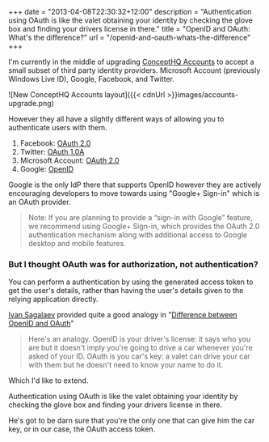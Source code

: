 +++
date = "2013-04-08T22:30:32+12:00"
description = "Authentication using OAuth is like the valet obtaining your identity by checking the glove box and finding your drivers license in there."
title = "OpenID and OAuth: What's the difference?"
url = "/openid-and-oauth-whats-the-difference"
+++

I'm currently in the middle of upgrading [ConceptHQ Accounts](https://accounts.concepthq.net "ConceptHq | Accounts") to accept a small subset of third party identity providers. Microsoft Account (previously Windows Live ID), Google, Facebook, and Twitter. 

![New ConceptHQ Accounts layout]({{< cdnUrl >}}images/accounts-upgrade.png)

However they all have a slightly different ways of allowing you to authenticate users with them.

1. Facebook: [OAuth 2.0](http://developers.facebook.com/docs/reference/dialogs/oauth/)
2. Twitter: [OAuth 1.0A](https://dev.twitter.com/docs/auth/oauth)
3. Microsoft Account: [OAuth 2.0](http://msdn.microsoft.com/en-us/library/live/hh243647.aspx)
4. Google: [OpenID](https://developers.google.com/accounts/docs/OpenID)

Google is the only IdP there that supports OpenID however they are actively encouraging developers to move towards using "Google+ Sign-in" which is an OAuth provider.

>Note: If you are planning to provide a “sign-in with Google” feature, we recommend using Google+ Sign-in, which provides the OAuth 2.0 authentication mechanism along with additional access to Google desktop and mobile features.

### But I thought OAuth was for authorization, not authentication?

You can perform a authentication by using the generated access token to get the user's details, rather than having the user's details given to the relying application directly.

[Ivan Sagalaev](http://softwaremaniacs.org/about/en/ "Ivan Sagalaev") provided quite a good analogy in "[Difference between OpenID and OAuth](http://softwaremaniacs.org/blog/2011/07/14/openid-oauth-difference/en/ "Software Maniacs blog » Difference between OpenID and OAuth")"

>Here's an analogy. OpenID is your driver's license: it says who you are but it doesn't imply you're going to drive a car whenever you're asked of your ID. OAuth is you car's key: a valet can drive your car with them but he doesn't need to know your name to do it.

Which I'd like to extend.

Authentication using OAuth is like the valet obtaining your identity by checking the glove box and finding your drivers license in there.

He's got to be darn sure that you're the only one that can give him the car key, or in our case, the OAuth access token.